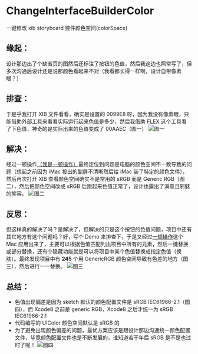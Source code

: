 # ChangeInterfaceBuilderColor
一键修改 xib storyboard 控件颜色空间(colorSpace) 
## 缘起：
设计那边出了个缺省页的图然后还标注了按钮的色值，然后我这边也照常写了，但多次沟通后设计还是说那颜色看起来不对（我看都长得一样啊，设计自带像素眼？）
## 排查：
于是乎我打开 XIB 文件看看，确实是设置的 0099E8 呀，因为我没有像素眼，只能借助外部工具来看看实际运行起来色值是多少，然后我借助 [FLEX](https://github.com/Flipboard/FLEX) 这个工具看了下色值，神奇的是实际出来的色值变成了 00AAEC（图一）
![图一](https://upload-images.jianshu.io/upload_images/1615548-cdc538c780fc9721.png?imageMogr2/auto-orient/strip%7CimageView2/2/w/1240)
## 解决：
经过一顿操作[（我是一顿操作）](https://stackoverflow.com/questions/10039641/ios-color-on-xcode-simulator-is-different-from-the-color-on-device#new-answer)最终定位到问题是电脑的颜色空间不一致导致的问题（想起之前因为 iMac 投出的副屏不清晰然后给 iMac 装了特定的颜色文件），然后再次打开 XIB 查看颜色空间确实不是常用的 sRGB 而是 Generic RGB（图二），然后把颜色空间改成 sRGB 后跑起来色值正常了，设计也露出了满意且邪魅的笑容。
![图二](https://upload-images.jianshu.io/upload_images/1615548-641b92cbb07a6805.png?imageMogr2/auto-orient/strip%7CimageView2/2/w/1240)
## 反思：
但这样真的解决了吗？是解决了，但解决的只是这个按钮的色值问题，项目中还有其它地方有这个问题吗？好，写个 Demo 来排查下，于是又经过[一顿操作](https://github.com/fabcz/ChangeInterfaceBuilderColor)这个 Mac 应用出来了，主要可以根据色值匹配列出项目中所有的元素，然后一键替换或部分替换，还有个隐藏功能就是可以将项目中某个色值替换成指定色值（换肤）。最终发现项目中有 **245** 个用 GenericRGB 颜色空间导致有色差的地方（图三），然后进行一一替换。
![图三](https://upload-images.jianshu.io/upload_images/1615548-4f03ec71d428a175.png?imageMogr2/auto-orient/strip%7CimageView2/2/w/1240)
## 总结：
- 色值出现偏差是因为 sketch 默认的颜色配置文件是 sRGB IEC61966-2.1（图四），而 Xcode8 之前是 generic RGB，Xcode8 之后才统一为 sRGB IEC61966-2.1
- 代码编写的 UIColor 颜色空间默认是 sRGB 的
- 为了避免出现颜色偏差的问题，最优方案应该是跟设计那边沟通统一颜色配置文件，毕竟颜色配置文件也是不断发展的，谁知道若干年后 sRGB 是不是也过时了呢！
![图四](https://upload-images.jianshu.io/upload_images/1615548-dcc738dc11a10238.png?imageMogr2/auto-orient/strip%7CimageView2/2/w/1240)
